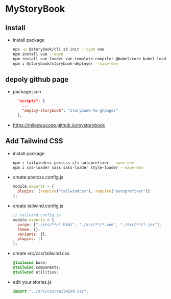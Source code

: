 # MyStoryBook

## Install

- install package

  ```sh
  npx -p @storybook/cli sb init --type vue
  npm install vue --save
  npm install vue-loader vue-template-compiler @babel/core babel-loader babel-preset-vue --save-dev
  npm i @storybook/storybook-deployer --save-dev
  ```

## depoly github page

- package.json

  ```json
    "scripts": {
      ...
      "deploy-storybook": "storybook-to-ghpages"
    },
  ```

- <https://mileswucode.github.io/mystorybook>

## Add Tailwind CSS

- install package

  ```sh
  npm i tailwindcss postcss-cli autoprefixer --save-dev
  npm i css-loader sass sass-loader style-loader --save-dev
  ```

- create postcss.config.js

  ```js
  module.exports = {
    plugins: [require("tailwindcss"), require("autoprefixer")]
  };
  ```

- create tailwind.config.js

  ```js
  // tailwind.config.js
  module.exports = {
    purge: ["./src/**/*.html", "./src/**/*.vue", "./src/**/*.jsx"],
    theme: {},
    variants: {},
    plugins: []
  };
  ```

- create src/css/tailwind.css

  ```css
  @tailwind base;
  @tailwind components;
  @tailwind utilities;
  ```

- edit your.stories.js

  ```js
  import "../src/css/tailwind.css";
  ```
